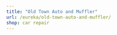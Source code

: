 ```yaml
---
title: "Old Town Auto and Muffler"
url: /eureka/old-town-auto-and-muffler/
shop: car repair
---
```

